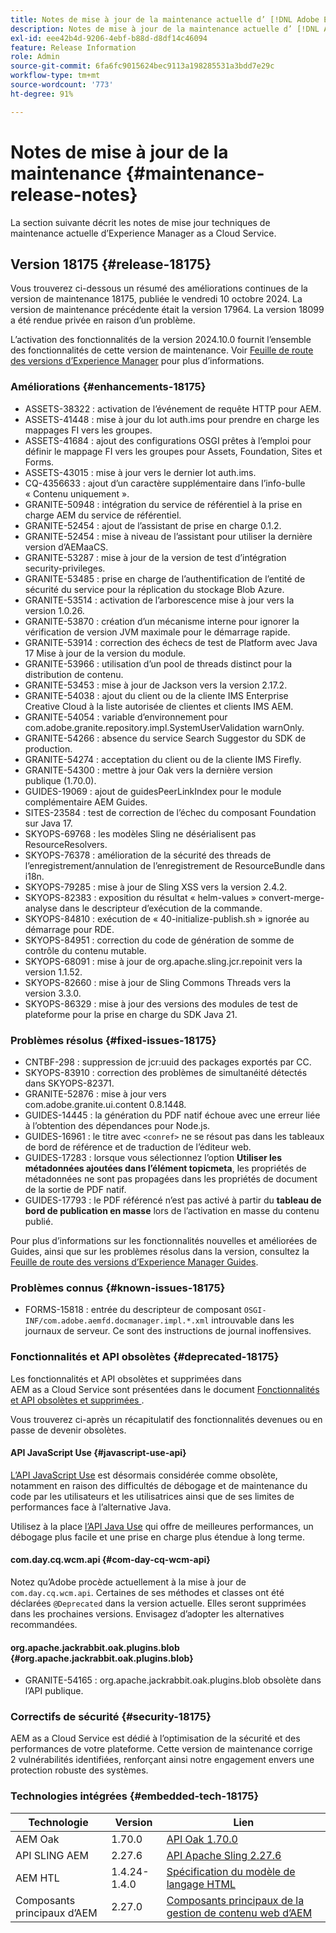 ```yaml
---
title: Notes de mise à jour de la maintenance actuelle d’ [!DNL Adobe Experience Manager]  as a Cloud Service.
description: Notes de mise à jour de la maintenance actuelle d’ [!DNL Adobe Experience Manager]  as a Cloud Service.
exl-id: eee42b4d-9206-4ebf-b88d-d8df14c46094
feature: Release Information
role: Admin
source-git-commit: 6fa6fc9015624bec9113a198285531a3bdd7e29c
workflow-type: tm+mt
source-wordcount: '773'
ht-degree: 91%

---
```



# Notes de mise à jour de la maintenance {#maintenance-release-notes}

La section suivante décrit les notes de mise jour techniques de maintenance actuelle d’Experience Manager as a Cloud Service.

## Version 18175 {#release-18175}

Vous trouverez ci-dessous un résumé des améliorations continues de la version de maintenance 18175, publiée le vendredi 10 octobre 2024. La version de maintenance précédente était la version 17964. La version 18099 a été rendue privée en raison d’un problème.

L’activation des fonctionnalités de la version 2024.10.0 fournit l’ensemble des fonctionnalités de cette version de maintenance. Voir [Feuille de route des versions d’Experience Manager](https://experienceleague.adobe.com/fr/docs/experience-manager-release-information/aem-release-updates/update-releases-roadmap) pour plus d’informations.

### Améliorations {#enhancements-18175}

* ASSETS-38322 : activation de l’événement de requête HTTP pour AEM.
* ASSETS-41448 : mise à jour du lot auth.ims pour prendre en charge les mappages FI vers les groupes.
* ASSETS-41684 : ajout des configurations OSGI prêtes à l’emploi pour définir le mappage FI vers les groupes pour Assets, Foundation, Sites et Forms.
* ASSETS-43015 : mise à jour vers le dernier lot auth.ims.
* CQ-4356633 : ajout d’un caractère supplémentaire dans l’info-bulle « Contenu uniquement ».
* GRANITE-50948 : intégration du service de référentiel à la prise en charge AEM du service de référentiel.
* GRANITE-52454 : ajout de l’assistant de prise en charge 0.1.2.
* GRANITE-52454 : mise à niveau de l’assistant pour utiliser la dernière version d’AEMaaCS.
* GRANITE-53287 : mise à jour de la version de test d’intégration security-privileges.
* GRANITE-53485 : prise en charge de l’authentification de l’entité de sécurité du service pour la réplication du stockage Blob Azure.
* GRANITE-53514 : activation de l’arborescence mise à jour vers la version 1.0.26.
* GRANITE-53870 : création d’un mécanisme interne pour ignorer la vérification de version JVM maximale pour le démarrage rapide.
* GRANITE-53914 : correction des échecs de test de Platform avec Java 17 Mise à jour de la version du module.
* GRANITE-53966 : utilisation d’un pool de threads distinct pour la distribution de contenu.
* GRANITE-53453 : mise à jour de Jackson vers la version 2.17.2.
* GRANITE-54038 : ajout du client ou de la cliente IMS Enterprise Creative Cloud à la liste autorisée de clientes et clients IMS AEM.
* GRANITE-54054 : variable d’environnement pour com.adobe.granite.repository.impl.SystemUserValidation warnOnly.
* GRANITE-54266 : absence du service Search Suggestor du SDK de production.
* GRANITE-54274 : acceptation du client ou de la cliente IMS Firefly.
* GRANITE-54300 : mettre à jour Oak vers la dernière version publique (1.70.0).
* GUIDES-19069 : ajout de guidesPeerLinkIndex pour le module complémentaire AEM Guides.
* SITES-23584 : test de correction de l’échec du composant Foundation sur Java 17.
* SKYOPS-69768 : les modèles Sling ne désérialisent pas ResourceResolvers.
* SKYOPS-76378 : amélioration de la sécurité des threads de l’enregistrement/annulation de l’enregistrement de ResourceBundle dans i18n.
* SKYOPS-79285 : mise à jour de Sling XSS vers la version 2.4.2.
* SKYOPS-82383 : exposition du résultat « helm-values » convert-merge-analyse dans le descripteur d’exécution de la commande.
* SKYOPS-84810 : exécution de « 40-initialize-publish.sh » ignorée au démarrage pour RDE.
* SKYOPS-84951 : correction du code de génération de somme de contrôle du contenu mutable.
* SKYOPS-68091 : mise à jour de org.apache.sling.jcr.repoinit vers la version 1.1.52.
* SKYOPS-82660 : mise à jour de Sling Commons Threads vers la version 3.3.0.
* SKYOPS-86329 : mise à jour des versions des modules de test de plateforme pour la prise en charge du SDK Java 21.

### Problèmes résolus {#fixed-issues-18175}

* CNTBF-298 : suppression de jcr:uuid des packages exportés par CC.
* SKYOPS-83910 : correction des problèmes de simultanéité détectés dans SKYOPS-82371.
* GRANITE-52876 : mise à jour vers com.adobe.granite.ui.content 0.8.1448.
* GUIDES-14445 : la génération du PDF natif échoue avec une erreur liée à l’obtention des dépendances pour Node.js.
* GUIDES-16961 : le titre avec `<conref>` ne se résout pas dans les tableaux de bord de référence et de traduction de l’éditeur web.
* GUIDES-17283 : lorsque vous sélectionnez l’option **Utiliser les métadonnées ajoutées dans l’élément topicmeta**, les propriétés de métadonnées ne sont pas propagées dans les propriétés de document de la sortie de PDF natif.
* GUIDES-17793 : le PDF référencé n’est pas activé à partir du **tableau de bord de publication en masse** lors de l’activation en masse du contenu publié.

Pour plus d’informations sur les fonctionnalités nouvelles et améliorées de Guides, ainsi que sur les problèmes résolus dans la version, consultez la [Feuille de route des versions d’Experience Manager Guides](https://experienceleague.adobe.com/fr/docs/experience-manager-guides/using/release-info/aem-guides-releases-roadmap).

### Problèmes connus {#known-issues-18175}

* FORMS-15818 : entrée du descripteur de composant `OSGI-INF/com.adobe.aemfd.docmanager.impl.*.xml` introuvable dans les journaux de serveur. Ce sont des instructions de journal inoffensives.

### Fonctionnalités et API obsolètes {#deprecated-18175}

Les fonctionnalités et API obsolètes et supprimées dans AEM as a Cloud Service sont présentées dans le document [Fonctionnalités et API obsolètes et supprimées ](/help/release-notes/deprecated-removed-features.md).

Vous trouverez ci-après un récapitulatif des fonctionnalités devenues ou en passe de devenir obsolètes.

#### API JavaScript Use {#javascript-use-api}

[L’API JavaScript Use](https://github.com/adobe/htl-spec/blob/master/SPECIFICATION.md#42-javascript-use-api) est désormais considérée comme obsolète, notamment en raison des difficultés de débogage et de maintenance du code par les utilisateurs et les utilisatrices ainsi que de ses limites de performances face à l’alternative Java.

Utilisez à la place [l’API Java Use](https://experienceleague.adobe.com/fr/docs/experience-manager-htl/content/java-use-api) qui offre de meilleures performances, un débogage plus facile et une prise en charge plus étendue à long terme.

#### com.day.cq.wcm.api {#com-day-cq-wcm-api}

Notez qu’Adobe procède actuellement à la mise à jour de `com.day.cq.wcm.api`. Certaines de ses méthodes et classes ont été déclarées `@Deprecated` dans la version actuelle. Elles seront supprimées dans les prochaines versions. Envisagez d’adopter les alternatives recommandées.

#### org.apache.jackrabbit.oak.plugins.blob {#org.apache.jackrabbit.oak.plugins.blob}

* GRANITE-54165 : org.apache.jackrabbit.oak.plugins.blob obsolète dans l’API publique.

### Correctifs de sécurité {#security-18175}

AEM as a Cloud Service est dédié à l’optimisation de la sécurité et des performances de votre plateforme. Cette version de maintenance corrige 2 vulnérabilités identifiées, renforçant ainsi notre engagement envers une protection robuste des systèmes.

### Technologies intégrées {#embedded-tech-18175}

| Technologie | Version | Lien |
|---|---|---|
| AEM Oak | 1.70.0 | [API Oak 1.70.0](https://www.javadoc.io/doc/org.apache.jackrabbit/oak-api/1.70.0/index.html) |
| API SLING AEM | 2.27.6 | [API Apache Sling 2.27.6](https://www.javadoc.io/doc/org.apache.sling/org.apache.sling.api/latest/index.html) |
| AEM HTL | 1.4.24-1.4.0 | [Spécification du modèle de langage HTML](https://github.com/adobe/htl-spec) |
| Composants principaux d’AEM | 2.27.0 | [Composants principaux de la gestion de contenu web d’AEM](https://github.com/adobe/aem-core-wcm-components) |
